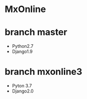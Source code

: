 # MxOnline

# branch master
 * Python2.7
 * Django1.9
 
 # branch mxonline3
 * Pyton 3.7
 * Django2.0